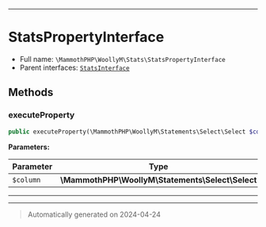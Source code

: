 ***

# StatsPropertyInterface





* Full name: `\MammothPHP\WoollyM\Stats\StatsPropertyInterface`
* Parent interfaces: [`StatsInterface`](./StatsInterface.md)


## Methods


### executeProperty



```php
public executeProperty(\MammothPHP\WoollyM\Statements\Select\Select $column): mixed
```








**Parameters:**

| Parameter | Type | Description |
|-----------|------|-------------|
| `$column` | **\MammothPHP\WoollyM\Statements\Select\Select** |  |





***


***
> Automatically generated on 2024-04-24
